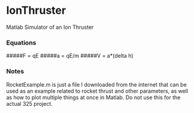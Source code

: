# IonThruster
Matlab Simulator of an Ion Thruster

### Equations
#####F = qE
#####a = qE/m
#####V = a*(delta h)

### Notes
RocketExample.m is just a file I downloaded from the internet that can be used as an example related to rocket thrust and other parameters, as well as how to plot multiple things at once in Matlab.  Do not use this for the actual 325 project.
